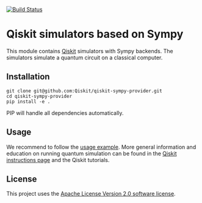 [![Build Status](https://travis-ci.com/Qiskit/qiskit-addon-sympy.svg?branch=master)](https://travis-ci.com/Qiskit/qiskit-addon-sympy)

# Qiskit simulators based on Sympy

This module contains [Qiskit](https://www.qiskit.org/) simulators with Sympy backends. The simulators simulate a quantum circuit on a classical computer.

## Installation


```
git clone git@github.com:Qiskit/qiskit-sympy-provider.git
cd qiskit-sympy-provider
pip install -e .
```

PIP will handle all dependencies automatically.

## Usage

We recommend to follow the [usage example](examples/sympy_statevector.py). More general information and education on running quantum simulation can be found in the [Qiskit instructions page](https://github.com/Qiskit/qiskit-core) and the Qiskit tutorials.

## License

This project uses the [Apache License Version 2.0 software license](https://www.apache.org/licenses/LICENSE-2.0).
